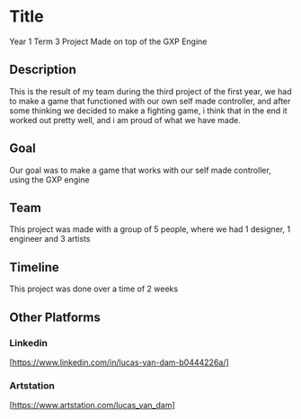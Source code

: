 # Title
Year 1 Term 3 Project Made on top of the GXP Engine

## Description

This is the result of my team during the third project of the first year, we had to make a game that functioned with our own self made controller, and after some thinking we decided to make a fighting game, i think that in the end it worked out pretty well, and i am proud of what we have made.

## Goal

Our goal was to make a game that works with our self made controller, using the GXP engine

## Team

This project was made with a group of 5 people, where we had 1 designer, 1 engineer and 3 artists

## Timeline

This project was done over a time of 2 weeks

## Other Platforms

### Linkedin
[https://www.linkedin.com/in/lucas-van-dam-b0444226a/]

### Artstation
[https://www.artstation.com/lucas_van_dam]
